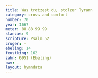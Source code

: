 ```yaml
---
title: Was trotzest du, stolzer Tyrann
category: cross and comfort
number: 70
year: 1667
meter: 88 88 99 99
stanzas: 9
scripture: Psalm 52
cruger: —
ebeling: 14
feustking: 162
zahn: 6951 (Ebeling)
bwv: —
layout: hymndata
---
```

<br>

